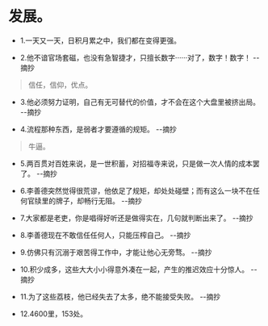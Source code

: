 # 发展。

- 1.一天又一天，日积月累之中，我们都在变得更强。

- 2.他不谙官场套磁，也没有急智捷才，只擅长数字······对了，数字！数字！ --摘抄

>信任，信仰，优点。

- 3.他必须努力证明，自己有无可替代的价值，才不会在这个大盘里被挤出局。 --摘抄

- 4.流程那种东西，是弱者才要遵循的规矩。 --摘抄

> 牛逼。

- 5.两百贯对百姓来说，是一世积蓄，对招福寺来说，只是做一次人情的成本罢了。 --摘抄

- 6.李善德突然觉得很荒谬，他依足了规矩，却处处碰壁；而有这么一块不在任何官牍里的牌子，却畅行无阻。 --摘抄

- 7.大家都是老吏，你是唱得好听还是做得实在，几句就判断出来了。 --摘抄

- 8.李善德现在不敢信任任何人，只能压榨自己。 --摘抄

- 9.仿佛只有沉溺于艰苦得工作中，才能让他心无旁骛。 --摘抄

- 10.积少成多，这些大大小小得意外凑在一起，产生的推迟效应十分惊人。 --摘抄

- 11.为了这些荔枝，他已经失去了太多，绝不能接受失败。 --摘抄

- 12.4600里，153处。

